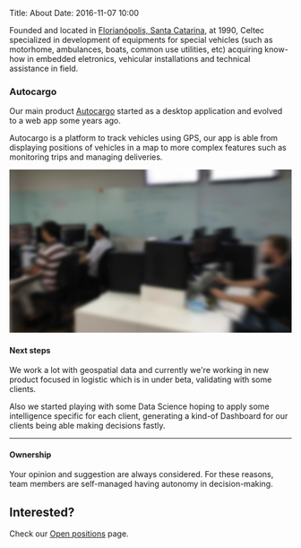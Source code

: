 Title: About
Date: 2016-11-07 10:00

Founded and located in [Florianópolis, Santa Catarina](https://www.google.com.br/maps/place/CELTEC%2FAUTOCARGO/@-27.592772,-48.5950586,17z/data=!3m1!4b1!4m5!3m4!1s0x952737d16a4cd911:0x7ff4d0db88c550e!8m2!3d-27.592772!4d-48.5928699), at 1990, Celtec specialized in development of equipments for special vehicles (such as motorhome, ambulances, boats, common use utilities, etc) acquiring know-how in embedded eletronics, vehicular installations and technical assistance in field.

### Autocargo

Our main product [Autocargo](https://www2.autocargo.com.br) started as a desktop application and evolved to a web app some years ago.

Autocargo is a platform to track vehicles using GPS, our app is able from displaying positions of vehicles in a map to more complex features such as monitoring trips and managing deliveries.

![Office photo](images/office_code.jpg)

#### Next steps

We work a lot with geospatial data and currently we're working in new product focused in logistic which is in under beta, validating with some clients.

Also we started playing with some Data Science hoping to apply some intelligence specific for each client, generating a kind-of Dashboard for our clients being able making decisions fastly.

---

#### Ownership

Your opinion and suggestion are always considered. For these reasons, team members are self-managed having autonomy in decision-making.

## Interested?

Check our [Open positions](|category|open-positions) page.
